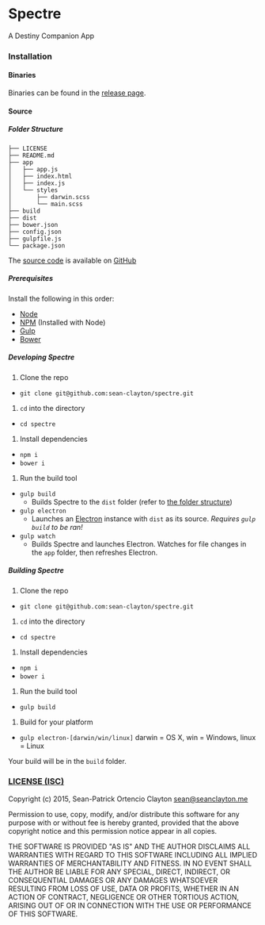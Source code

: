 # Spectre
A Destiny Companion App

### Installation

#### Binaries

Binaries can be found in the [release page](https://github.com/sean-clayton/spectre/releases).

#### Source

##### Folder Structure

```
├── LICENSE
├── README.md
├── app
│   ├── app.js
│   ├── index.html
│   ├── index.js
│   └── styles
│       ├── darwin.scss
│       └── main.scss
├── build
├── dist
├── bower.json
├── config.json
├── gulpfile.js
└── package.json
```

The [source code](https://github.com/sean-clayton/spectre) is available on [GitHub](https://github.com)

##### Prerequisites

Install the following in this order:

- [Node](https://nodejs.org)
- [NPM](https://nodejs.org) (Installed with Node)
- [Gulp](http://gulpjs.com)
- [Bower](http://bower.io)

##### Developing Spectre

1. Clone the repo
  - `git clone git@github.com:sean-clayton/spectre.git`
1. `cd` into the directory
  - `cd spectre`
1. Install dependencies
  - `npm i`
  - `bower i`
1. Run the build tool
  - `gulp build`
    - Builds Spectre to the `dist` folder (refer to [the folder structure](#folder-structure))
  - `gulp electron`
    - Launches an [Electron](https://github.com/atom/electron) instance with `dist` as its source. *Requires `gulp build` to be ran!*
  - `gulp watch`
    - Builds Spectre and launches Electron. Watches for file changes in the `app` folder, then refreshes Electron.

##### Building Spectre

1. Clone the repo
  - `git clone git@github.com:sean-clayton/spectre.git`
1. `cd` into the directory
  - `cd spectre`
1. Install dependencies
  - `npm i`
  - `bower i`
1. Run the build tool
  - `gulp build`
1. Build for your platform
  - `gulp electron-[darwin/win/linux]` darwin = OS X, win = Windows, linux = Linux

Your build will be in the `build` folder.

### [LICENSE (ISC)](LICENSE)

Copyright (c) 2015, Sean-Patrick Ortencio Clayton <sean@seanclayton.me>

Permission to use, copy, modify, and/or distribute this software for any purpose with or without fee is hereby granted, provided that the above copyright notice and this permission notice appear in all copies.

THE SOFTWARE IS PROVIDED "AS IS" AND THE AUTHOR DISCLAIMS ALL WARRANTIES WITH REGARD TO THIS SOFTWARE INCLUDING ALL IMPLIED WARRANTIES OF MERCHANTABILITY AND FITNESS. IN NO EVENT SHALL THE AUTHOR BE LIABLE FOR ANY SPECIAL, DIRECT, INDIRECT, OR CONSEQUENTIAL DAMAGES OR ANY DAMAGES WHATSOEVER RESULTING FROM LOSS OF USE, DATA OR PROFITS, WHETHER IN AN ACTION OF CONTRACT, NEGLIGENCE OR OTHER TORTIOUS ACTION, ARISING OUT OF OR IN CONNECTION WITH THE USE OR PERFORMANCE OF THIS SOFTWARE.